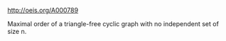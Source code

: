 http://oeis.org/A000789

Maximal order of a triangle-free cyclic graph with no independent set of size n.
